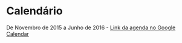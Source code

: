 # Calendário

De Novembro de 2015 a Junho de 2016 - [Link da agenda no Google Calendar](https://calendar.google.com/calendar/embed?src=tts9unt80o1fa0pdtinui9eff8%40group.calendar.google.com&ctz=America/Sao_Paulo)
